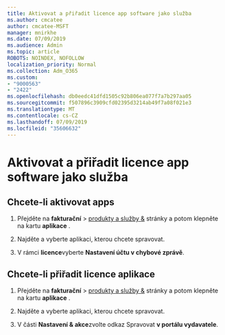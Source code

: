 ```yaml
---
title: Aktivovat a přiřadit licence app software jako služba
ms.author: cmcatee
author: cmcatee-MSFT
manager: mnirkhe
ms.date: 07/09/2019
ms.audience: Admin
ms.topic: article
ROBOTS: NOINDEX, NOFOLLOW
localization_priority: Normal
ms.collection: Adm_O365
ms.custom:
- "9000563"
- "2422"
ms.openlocfilehash: db0eedc41dfd1505c92b806ea077f7a7b297aa05
ms.sourcegitcommit: f507896c3909cfd02395d3214ab49f7a08f021e3
ms.translationtype: MT
ms.contentlocale: cs-CZ
ms.lasthandoff: 07/09/2019
ms.locfileid: "35606632"
---
```

# <a name="activate-and-assign-software-as-a-service-app-licenses"></a>Aktivovat a přiřadit licence app software jako služba 

## <a name="to-activate-apps"></a>Chcete-li aktivovat apps

1. Přejděte na **fakturační** > [produkty a služby &](https://go.microsoft.com/fwlink/p/?linkid=842054) stránky a potom klepněte na kartu **aplikace** .

2. Najděte a vyberte aplikaci, kterou chcete spravovat.

3. V rámci **licence**vyberte **Nastavení účtu v chybové zprávě**.  

## <a name="to-assign-app-licenses"></a>Chcete-li přiřadit licence aplikace

1. Přejděte na **fakturační** > [produkty a služby &](https://go.microsoft.com/fwlink/p/?linkid=842054) stránky a potom klepněte na kartu **aplikace** .

2. Najděte a vyberte aplikaci, kterou chcete spravovat.  

3. V části **Nastavení & akce**zvolte odkaz Spravovat **v portálu vydavatele**.